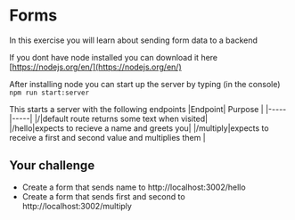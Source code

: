 # Forms

In this exercise you will learn about sending form data to a backend

If you dont have node installed you can download it here [https://nodejs.org/en/](https://nodejs.org/en/)

After installing node you can start up the server by typing (in the console) 
```npm run start:server```

This starts a server with the following endpoints
|Endpoint| Purpose |
|-----|-----|
|/|default route returns some text when visited|              
|/hello|expects to recieve a name and greets you|
|/multiply|expects to receive a first and second value and multiplies them |

## Your challenge
- Create a form that sends name to http://localhost:3002/hello
- Create a form that sends first and second to http://localhost:3002/multiply 